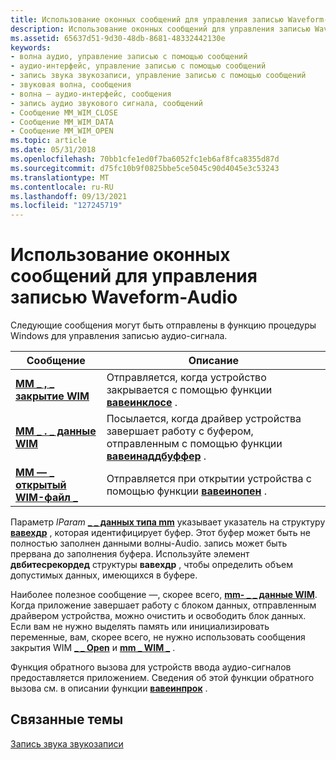 ```yaml
---
title: Использование оконных сообщений для управления записью Waveform-Audio
description: Использование оконных сообщений для управления записью Waveform-Audio
ms.assetid: 65637d51-9d30-48db-8681-48332442130e
keywords:
- волна аудио, управление записью с помощью сообщений
- аудио-интерфейс, управление записью с помощью сообщений
- запись звука звукозаписи, управление записью с помощью сообщений
- звуковая волна, сообщения
- волна — аудио-интерфейс, сообщения
- запись аудио звукового сигнала, сообщений
- Сообщение MM_WIM_CLOSE
- Сообщение MM_WIM_DATA
- Сообщение MM_WIM_OPEN
ms.topic: article
ms.date: 05/31/2018
ms.openlocfilehash: 70bb1cfe1ed0f7ba6052fc1eb6af8fca8355d87d
ms.sourcegitcommit: d75fc10b9f0825bbe5ce5045c90d4045e3c53243
ms.translationtype: MT
ms.contentlocale: ru-RU
ms.lasthandoff: 09/13/2021
ms.locfileid: "127245719"
---
```

# <a name="using-window-messages-to-manage-waveform-audio-recording"></a>Использование оконных сообщений для управления записью Waveform-Audio

Следующие сообщения могут быть отправлены в функцию процедуры Windows для управления записью аудио-сигнала.



| Сообщение                                | Описание                                                                                                                  |
|----------------------------------------|------------------------------------------------------------------------------------------------------------------------------|
| [**MM \_ , \_ закрытие WIM**](mm-wim-close.md) | Отправляется, когда устройство закрывается с помощью функции [**вавеинклосе**](/windows/win32/api/mmeapi/nf-mmeapi-waveinclose) .                                     |
| [**MM \_ . \_ данные WIM**](mm-wim-data.md)   | Посылается, когда драйвер устройства завершает работу с буфером, отправленным с помощью функции [**вавеинаддбуффер**](/windows/win32/api/mmeapi/nf-mmeapi-waveinaddbuffer) . |
| [**ММ — \_ открытый WIM-файл \_**](mm-wim-open.md)   | Отправляется при открытии устройства с помощью функции [**вавеинопен**](/windows/win32/api/mmeapi/nf-mmeapi-waveinopen) .                                       |



 

Параметр *lParam* [**\_ \_ данных типа mm**](mm-wim-data.md) указывает указатель на структуру [**вавехдр**](/windows/win32/api/mmeapi/ns-mmeapi-wavehdr) , которая идентифицирует буфер. Этот буфер может быть не полностью заполнен данными волны-Audio. запись может быть прервана до заполнения буфера. Используйте элемент **двбитесрекордед** структуры **вавехдр** , чтобы определить объем допустимых данных, имеющихся в буфере.

Наиболее полезное сообщение —, скорее всего, [**mm- \_ \_ данные WIM**](mm-wim-data.md). Когда приложение завершает работу с блоком данных, отправленным драйвером устройства, можно очистить и освободить блок данных. Если вам не нужно выделять память или инициализировать переменные, вам, скорее всего, не нужно использовать сообщения закрытия WIM [**\_ \_ Open**](mm-wim-open.md) и [**mm \_ WIM \_**](mm-wim-close.md) .

Функция обратного вызова для устройств ввода аудио-сигналов предоставляется приложением. Сведения об этой функции обратного вызова см. в описании функции [**вавеинпрок**](/previous-versions//dd743849(v=vs.85)) .

## <a name="related-topics"></a>Связанные темы

<dl> <dt>

[Запись звука звукозаписи](recording-waveform-audio.md)
</dt> </dl>

 

 